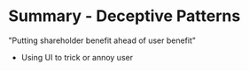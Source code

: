 # Summary - Deceptive Patterns
"Putting shareholder benefit ahead of user benefit"
- Using UI to trick or annoy user

